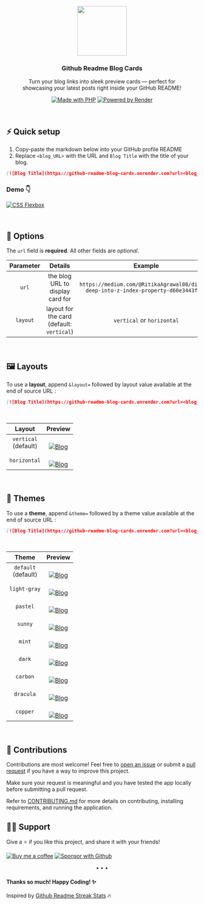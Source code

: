 <p align="center">
  <img src="https://res.cloudinary.com/djix6uusx/image/upload/v1754362230/blog-logo_jrjmgp.png" width="130px"/>
  <h3 align="center">Github Readme Blog Cards</h3>
</p>

<p align="center">
  Turn your blog links into sleek preview cards — perfect for <br/> showcasing your latest posts right inside your GitHub README!
</p>

<p align="center">
<a href="https://www.php.net/"><img alt="Made with PHP" title="Made with PHP" src="https://img.shields.io/badge/-Made%20with%20PHP-4e5b93?style=for-the-badge&logo=php&logoColor=white"/></a>
<a href="https://render.com/"><img alt="Powered by Render" title="Powered by Render" src="https://img.shields.io/badge/-Powered%20by%20Render-000?style=for-the-badge&logo=render&logoColor=white"/></a>
    
</p>

<br/>

## ⚡ Quick setup

1. Copy-paste the markdown below into your GitHub profile README
2. Replace `<blog_URL>` with the URL and `Blog Title` with the title of your blog.

```md
[![Blog Title](https://github-readme-blog-cards.onrender.com?url=<blog_URL>)](blog_URL)
```

### Demo :point_down:

[![CSS Flexbox](https://github-readme-blog-cards.onrender.com?url=https://medium.com/@RitikaAgrawal08/exploring-css-flexbox-getting-started-with-the-basics-1174eea3ad4e&layout=vertical)](https://medium.com/@RitikaAgrawal08/exploring-css-flexbox-getting-started-with-the-basics-1174eea3ad4e)

<br/>

## 🔧 Options

The `url` field is **required**. All other fields are _optional_.
<br/>

| Parameter |                  Details                  |                                       Example                                        |
| :-------: | :---------------------------------------: | :----------------------------------------------------------------------------------: |
|   `url`   |     the blog URL to display card for      | `https://medium.com/@RitikaAgrawal08/diving-deep-into-z-index-property-d60e3443f4ec` |
| `layout`  | layout for the card (default: `vertical`) |                              `vertical` or `horizontal`                              |

<br/>

## 🖼 Layouts

To use a **layout**, append `&layout=` followed by layout value available at the end of source URL :

```md
[![Blog Title](https://github-readme-blog-cards.onrender.com?url=<blog_URL>&layout=horizontal)](blog_URL)
```

<br/>

|           Layout           |                                                                                                                           Preview                                                                                                                           |
| :------------------------: | :---------------------------------------------------------------------------------------------------------------------------------------------------------------------------------------------------------------------------------------------------------: |
| `vertical` <br/> (default) |  <br/> [![Blog](https://github-readme-blog-cards.onrender.com?url=https://medium.com/@RitikaAgrawal08/diving-deep-into-z-index-property-d60e3443f4ec&layout=vertical)](https://medium.com/@RitikaAgrawal08/diving-deep-into-z-index-property-d60e3443f4ec)  |
|        `horizontal`        | <br/> [![Blog](https://github-readme-blog-cards.onrender.com?url=https://medium.com/@RitikaAgrawal08/diving-deep-into-z-index-property-d60e3443f4ec&layout=horizontal)](https://medium.com/@RitikaAgrawal08/diving-deep-into-z-index-property-d60e3443f4ec) |

<br/>

## 🌈 Themes

To use a **theme**, append `&theme=` followed by a theme value available at the end of source URL :

```md
[![Blog Title](https://github-readme-blog-cards.onrender.com?url=<blog_URL>&theme=dark)](blog_URL)
```

<br/>

|           Theme           |                                                                                                                          Preview                                                                                                                           |
| :-----------------------: | :--------------------------------------------------------------------------------------------------------------------------------------------------------------------------------------------------------------------------------------------------------: |
| `default` <br/> (default) | <br/> [![Blog](https://github-readme-blog-cards.onrender.com?url=https://medium.com/@RitikaAgrawal08/diving-deep-into-z-index-property-d60e3443f4ec&layout=vertical)](https://medium.com/@RitikaAgrawal08/diving-deep-into-z-index-property-d60e3443f4ec)  |
|       `light-gray`        | <br/> [![Blog](https://github-readme-blog-cards.onrender.com?url=https://medium.com/@RitikaAgrawal08/diving-deep-into-z-index-property-d60e3443f4ec&theme=light-gray)](https://medium.com/@RitikaAgrawal08/diving-deep-into-z-index-property-d60e3443f4ec) |
|         `pastel`          |   <br/> [![Blog](https://github-readme-blog-cards.onrender.com?url=https://medium.com/@RitikaAgrawal08/diving-deep-into-z-index-property-d60e3443f4ec&theme=pastel)](https://medium.com/@RitikaAgrawal08/diving-deep-into-z-index-property-d60e3443f4ec)   |
|          `sunny`          |   <br/> [![Blog](https://github-readme-blog-cards.onrender.com?url=https://medium.com/@RitikaAgrawal08/diving-deep-into-z-index-property-d60e3443f4ec&theme=sunny)](https://medium.com/@RitikaAgrawal08/diving-deep-into-z-index-property-d60e3443f4ec)    |
|          `mint`           |    <br/> [![Blog](https://github-readme-blog-cards.onrender.com?url=https://medium.com/@RitikaAgrawal08/diving-deep-into-z-index-property-d60e3443f4ec&theme=mint)](https://medium.com/@RitikaAgrawal08/diving-deep-into-z-index-property-d60e3443f4ec)    |
|          `dark`           |    <br/> [![Blog](https://github-readme-blog-cards.onrender.com?url=https://medium.com/@RitikaAgrawal08/diving-deep-into-z-index-property-d60e3443f4ec&theme=dark)](https://medium.com/@RitikaAgrawal08/diving-deep-into-z-index-property-d60e3443f4ec)    |
|         `carbon`          |   <br/> [![Blog](https://github-readme-blog-cards.onrender.com?url=https://medium.com/@RitikaAgrawal08/diving-deep-into-z-index-property-d60e3443f4ec&theme=carbon)](https://medium.com/@RitikaAgrawal08/diving-deep-into-z-index-property-d60e3443f4ec)   |
|         `dracula`         |  <br/> [![Blog](https://github-readme-blog-cards.onrender.com?url=https://medium.com/@RitikaAgrawal08/diving-deep-into-z-index-property-d60e3443f4ec&theme=dracula)](https://medium.com/@RitikaAgrawal08/diving-deep-into-z-index-property-d60e3443f4ec)   |
|         `copper`          |   <br/> [![Blog](https://github-readme-blog-cards.onrender.com?url=https://medium.com/@RitikaAgrawal08/diving-deep-into-z-index-property-d60e3443f4ec&theme=copper)](https://medium.com/@RitikaAgrawal08/diving-deep-into-z-index-property-d60e3443f4ec)   |

<br/>

## 🤗 Contributions

Contributions are most welcome! Feel free to [open an issue](https://github.com/DenverCoder1/github-readme-streak-stats/issues/new/choose) or submit a [pull request](https://github.com/DenverCoder1/github-readme-streak-stats/compare) if you have a way to improve this project.

Make sure your request is meaningful and you have tested the app locally before submitting a pull request.

Refer to [CONTRIBUTING.md](/CONTRIBUTING.md) for more details on contributing, installing requirements, and running the application.

## 🙋‍♂️ Support

Give a ⭐ if you like this project, and share it with your friends!

<p align="left">
  <a href="https://buymeacoffee.com/ritikaagrawal08"><img alt="Buy me a coffee" title="Buy me a coffee" src="https://img.shields.io/badge/-Buy%20me%20a%20coffee-yellow?style=for-the-badge&logo=buymeacoffee&logoColor=white"/></a>
  <a href="https://github.com/sponsors/Ritika-Agrawal811"><img alt="Sponsor with Github" title="Sponsor with Github" src="https://img.shields.io/badge/-Sponsor-ea4aaa?style=for-the-badge&logo=github&logoColor=white"/></a>
</p>

<p align='center'>• • •</p>

#### Thanks so much! Happy Coding! ✨

Inspired by [Github Readme Streak Stats](https://github.com/DenverCoder1/github-readme-streak-stats) :fire:
